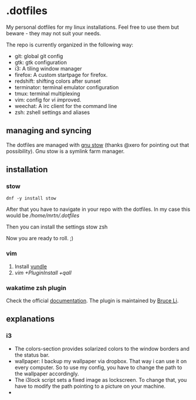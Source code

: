 # .dotfiles
My personal dotfiles for my linux installations. Feel free to use them but beware - they may not suit your needs. 

The repo is currently organized in the following way:
- git: global git config
- gtk: gtk configuration
- i3: A tiling window manager
- firefox: A custom startpage for firefox. 
- redshift: shifting colors after sunset
- terminator: terminal emulator configuration
- tmux: terminal multiplexing
- vim: config for *v*i *im*proved.
- weechat: A irc client for the command line
- zsh: zshell settings and aliases

## managing and syncing
The dotfiles are managed with [gnu stow](http://www.gnu.org/software/stow/) (thanks @xero for pointing out that possibility). Gnu stow is a symlink farm manager.

## installation
### stow
    dnf -y install stow

After that you have to navigate in your repo with the dotfiles. In my case this would be */home/mrtn/.dotfiles*

Then you can install the settings
    stow zsh

Now you are ready to roll. ;)

### vim
1. Install [vundle](https://github.com/VundleVim/Vundle.vim)
2. *vim +PluginInstall +qall*

### wakatime zsh plugin
Check the official [documentation](https://wakatime.com/help/plugins/terminal). The plugin is maintained by [Bruce Li](https://github.com/wbinglee/). 

## explanations
### i3
- The colors-section provides solarized colors to the window borders and the status bar.
- wallpaper: I backup my wallpaper via dropbox. That way i can use it on every computer. So to use my config, you have to change the path to the wallpaper accordingly.
- The i3lock script sets a fixed image as lockscreen. To change that, you have to modify the path pointing to a picture on your machine.
-
